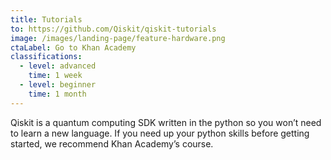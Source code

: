 ```yaml
---
title: Tutorials
to: https://github.com/Qiskit/qiskit-tutorials
image: /images/landing-page/feature-hardware.png
ctaLabel: Go to Khan Academy
classifications:
  - level: advanced
    time: 1 week
  - level: beginner
    time: 1 month
---
```

Qiskit is a quantum computing SDK written in the python so you won’t need to learn a new language. If you need up your python skills before getting started, we recommend Khan Academy’s course.
